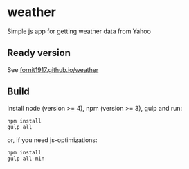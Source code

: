 # weather
Simple js app for getting weather data from Yahoo

## Ready version

See [fornit1917.github.io/weather](http://fornit1917.github.io/weather)

## Build

Install node (version >= 4), npm (version >= 3), gulp and run:

```
npm install
gulp all
```

or, if you need js-optimizations:

```
npm install
gulp all-min
```
